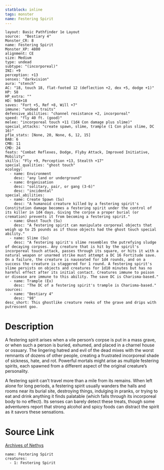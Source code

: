 ```yaml
---
statblock: inline
tags: monster
name: Festering Spirit
---
```

```statblock
layout: Basic Pathfinder 1e Layout
source:  "Bestiary 4"
Monster_CR: 8
name: Festering Spirit
Monster_XP: 4800
alignment: CE
size: Medium
type: undead
subtype: "(incorporeal)"
INI: +9
perception: +13
senses: "darkvision"
aura: "stench"
AC: "18, touch 18, flat-footed 12 (deflection +2, dex +5, dodge +1)"
HP: 58
HP_extra: ""
HD: 9d8+18
saves: "Fort +5, Ref +8, Will +7"
immune: "undead traits"
defensive_abilities: "channel resistance +2, incorporeal"
speed: "fly 40 ft. (good)"
melee: "incorporeal touch +11 (1d4 Con damage plus slime)"
special_attacks: "create spawn, slime, trample (1 Con plus slime, DC 16)"
pf1e_stats: [None, 20, None, 6, 12, 15]
BAB: 6
CMB: 11
CMD: 24
feats: "Combat Reflexes, Dodge, Flyby Attack, Improved Initiative, Mobility"
skills: "Fly +9, Perception +13, Stealth +17"
special_qualities: "ghost touch"
ecology:
  - name: Environment
    desc: "any land or underground"
  - name: Organisation
    desc: "solitary, pair, or gang (3-6)"
    desc: "incidental"
special_abilities:
  - name: Create Spawn (Su)
    desc: "A humanoid creature killed by a festering spirit's Constitution damage becomes a festering spirit under the control of its killer in 1d4 days. Giving the corpse a proper burial (or cremation) prevents it from becoming a festering spirit."
  - name: Ghost Touch (Su)
    desc: "A festering spirit can manipulate corporeal objects that weigh up to 25 pounds as if those objects had the ghost touch special ability."
  - name: Slime (Su)
    desc: "A festering spirit's slime resembles the putrefying sludge of decaying corpses. Any creature that is hit by the spirit's incorporeal touch attack, passes through its square, or hits it with a natural weapon or unarmed strike must attempt a DC 16 Fortitude save. On a failure, the creature is nauseated for 1d4 rounds, and on a success the creature is staggered for 1 round. A festering spirit's slime persists on objects and creatures for 1d10 minutes but has no harmful effect after its initial contact. Creatures immune to poison or disease are immune to this ability. The save DC is Charisma-based."
  - name: Trample (Ex)
    desc: "The DC of a festering spirit's trample is Charisma-based."
sources:
  - name: "Bestiary 4"
    desc: "98"
desc_short: This ghostlike creature reeks of the grave and drips with putrescent goo.
```
# Description
A festering spirit arises when a vile person’s corpse is put in a mass grave, or when such a person is buried, exhumed, and placed in a charnel house or ossuary. The lingering hatred and evil of the dead mixes with the worst remnants of dozens of other people, creating a frustrated incorporeal shade of sickness, hate, and rot. Powerful mortals might arise as multiple festering spirits, each spawned from a different aspect of the original creature’s personality.

A festering spirit can’t travel more than a mile from its remains. When left alone for long periods, a festering spirit usually wanders the halls and rooms near its burial site, destroying things, indulging in pranks, or trying to eat and drink anything it finds palatable (which falls through its incorporeal body to no effect). Its senses can barely detect these treats, though some adventurers report that strong alcohol and spicy foods can distract the spirit as it savors these sensations.
# Source Link
[Archives of Nethys](https://aonprd.com/MonsterDisplay.aspx?ItemName=Festering%20Spirit)
```encounter-table
name: Festering Spirit
creatures:
  - 1: Festering Spirit
```

